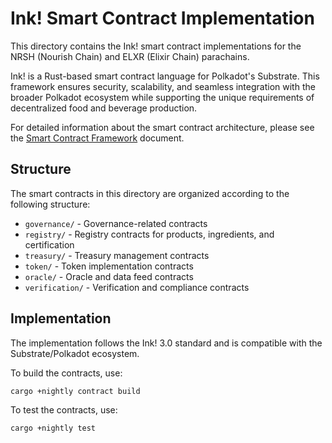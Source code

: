 # Ink! Smart Contract Implementation

This directory contains the Ink! smart contract implementations for the NRSH (Nourish Chain) and ELXR (Elixir Chain) parachains. 

Ink! is a Rust-based smart contract language for Polkadot's Substrate. This framework ensures security, scalability, and seamless integration with the broader Polkadot ecosystem while supporting the unique requirements of decentralized food and beverage production.

For detailed information about the smart contract architecture, please see the [Smart Contract Framework](../../docs/smart-contract-framework.md) document.

## Structure

The smart contracts in this directory are organized according to the following structure:

- `governance/` - Governance-related contracts
- `registry/` - Registry contracts for products, ingredients, and certification
- `treasury/` - Treasury management contracts
- `token/` - Token implementation contracts
- `oracle/` - Oracle and data feed contracts
- `verification/` - Verification and compliance contracts

## Implementation

The implementation follows the Ink! 3.0 standard and is compatible with the Substrate/Polkadot ecosystem.

To build the contracts, use:

```bash
cargo +nightly contract build
```

To test the contracts, use:

```bash
cargo +nightly test
```
